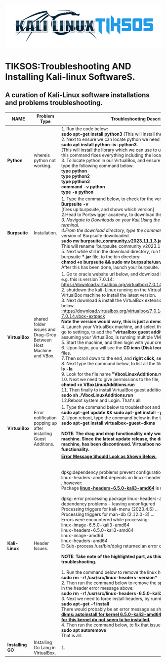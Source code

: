<img src="https://github.com/fixitgearware/tiksos/blob/main/fixitgearwaretiksosbg.png">
<h1>TIKSOS:Troubleshooting AND Installing Kali-linux SoftwareS.</h1>
<h2>A curation of Kali-Linux software installations and problems troubleshooting.</h2>


|         NAME      |          Problem Type            |     Troubleshooting Description & Solutions                               |
|-------------------|----------------------------------|---------------------------------------------------------------------------|
|  <strong>Python</strong>  |     whereis python not working.  | 1. Run the code below: <br><strong>sudo apt-get install python3</strong> (This will install the python afresh)<br> 2. Next to ensure we can locate python we need to type the command below:<br><strong>sudo apt install python-is-python3.</strong><br>(This will install the library which we can use to use the following command below. Also, this command fixes everything including the location of other tools in our Kali-virtual box).<br>3. To locate python in our VirtualBox, and ensure everything is accurately installed, we can type the following command below:<br><strong>type python</strong><br><strong>type python2</strong><br><strong>type python3</strong><br><strong>command -v python</strong><br><strong>type -a python</strong>|
|  <strong>Burpsuite</strong>  |    Installation.  | 1. Type the command below, to check for the version of installed Burpsuite.<br><strong>Burpsuite -v</strong><br>[fires up burpsuite, and shows which version]<br>2.Head to Portswigger academy, to download the <strong>*.jar</strong> file for Burpsuite into your computer.<br>3. Navigate to Downloads on your Kali.Using the <strong>“cd Downloads”</strong> command, in your terminal.<br>4.From the download directory, type the command below, to rename the <strong>*.jar</strong>file of the version of Burpsuite downloaded. <br><strong> sudo mv burpsuite_community_v2023.11.1.3.jar burpsuite</strong><br> This will rename “burpsuite_community_v2023.11.1.3.jar” to “Burpsuite”<br>5. Next while still in the download directory, run the command below to move the latest burpsuite <strong>*.jar</strong> file, to the bin directory:<br><strong>chmod +x burpsuite && sudo mv burpsuite/usr/bin/burpsuite</strong><br>After this has been done, launch your burpsuite.|
|  <strong>VirtualBox </strong>  |     shared folder issues and Drag-Drop Between Host Machine and VBox.  | 1. Go to oracle website url below, and download latest VirtualBox file and guest addition e.g. this is version 7.0.14:<br> https://download.virtualbox.org/virtualbox/7.0.14/<br> 2. shutdown the kali-Linux running on the VirtualBox machine, and then close the VirtualBox machine to install the latest version.<br>3. Next download & install the VirtualBox extension pack latest version, by visiting the link below.<br>:https://download.virtualbox.org/virtualbox/7.0.14/Oracle_VM_VirtualBox_Extension_Pack-7.0.14.vbox-extpack <br><strong>Note the version would vary, this is just a demo example.</strong><br>4. Launch your VirtualBox machine, and select the specific machine having this issue, and go to settings, to add the <strong>"virtualbox guest addition"</strong>, to the boot-sector. Here we are assuming your VirtualBox, is running multiple VM’s. <br>5. Start the machine, and then login with your credentials. <br>6. Upon login, you will see the <strong>CD icon (Disk Icon)</strong>, click on it, to view the entire content or files. <br>7.Then scroll down to the end, and <strong>right click</strong>, select <strong>“open-in-terminal”</strong><br>8. Next type the command below, to list all the files: <br><strong>ls -la</strong><br> 9. Look for the file name <strong>"VboxLinuxAdditions.run"</strong>and copy it.<br>10. Next we need to give permissions to the file, by typing the command below:<br><strong>chmod +x VBoxLinuxAdditions.run</strong><br>11. Then finally to install VirtualBox guest addition, we run the command below:<br><strong> sudo sh ./VboxLinuxAdditions.run</strong><br>12.Reboot system and Login. That's all.|
|  <strong>VirtualBox </strong>  |     Error notification popping up after installing Guest Additions.  |1. Type the command below to troubleshoot and reboot the Kali-Linux OS <br><strong>sudo apt-get update && sudo apt-get install -y virtualbox-guest-* && reboot</strong><br>2. Upon reboot, type the command below in the terminal.<br><strong>sudo apt-get install virtualbox-guest-dkms</strong><br><br><strong>NOTE: The drag and drop functionality only work for older version of virtualbox machine. Since the latest update release, the drag and drop between HOST and GUEST machine, has been discontinued. Virtualbox now supports only shared folder functionality.</strong>|
|  <strong>Kali-Linux</strong>  |     Header Issues.  |<strong><ins>Error Message Should Look as Shown Below:</ins><br></strong><br><br>dpkg:dependency problems prevent configuration of linux-headers-amd64:<br>linux-headers-amd64 depends on linux-headers-6.5.0-kali3-amd64 (= 6.5.6-1kali1)<br>; however:<br>Package <strong><ins>linux-headers-6.5.0-kali3-amd64</ins></strong> is not configured yet.<br><br>dpkg: error processing package linux-headers-amd64 (--configure):<br>dependency problems - leaving unconfigured<br>Processing triggers for kali-menu (2023.4.6) ...<br>Processing triggers for man-db (2.12.0-3) ...<br>Errors were encountered while processing:<br>linux-image-6.5.0-kali3-amd64<br>linux-headers-6.5.0-kali3-amd64<br>linux-image-amd64<br>linux-headers-amd64<br>E: Sub-process /usr/bin/dpkg returned an error code (1)<br><br><strong>NOTE: Take note of the highlighted part, as this is important in the next stage of troubleshooting.</strong><br><br>1. Run the command below to remove the linux header version.<br><strong>sudo rm -rf /usr/src/linux-headers-version*</strong><br>2. Then run the command below to remove the specific header version, as we highlighted in the header error message above:<br><strong>sudo rm -rf /usr/src/linux-headers-6.5.0-kali3-amd64*</strong><br>3.  Next we need to force install headers, by running the command below:<br><strong>sudo apt-get -f install </strong><br>There would probably be an error message as shown below:<br><strong><ins>dkms: autoinstall for kernel 6.5.0-kali3-amd64 was skipped since the kernel headers for this kernel do not seem to be installed.</ins></strong><br>4. Then run the command below, to fix that issue:<br><strong>sudo apt autoremove</strong><br>That is all.|
|  <strong>Installing GO</strong>  |     Installing Go Lang in VirtualBox.  | 1. |
               


